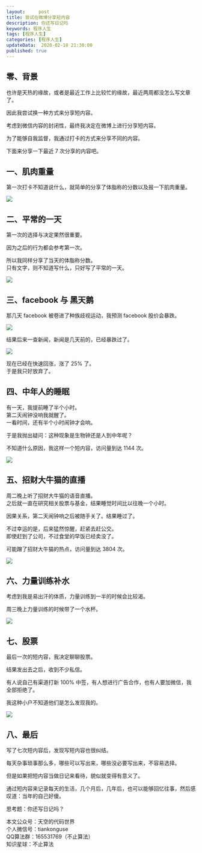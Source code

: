 ```yaml
---   
layout:     post  
title: 尝试在微博分享短内容  
description: 你还写日记吗    
keywords: 程序人生  
tags: [程序人生]    
categories: [程序人生]  
updateData:  2020-02-18 21:30:00  
published: true  
---  
```



## 零、背景


也许是天热的缘故，或者是最近工作上比较忙的缘故，最近两周都没怎么写文章了。  


因此我尝试换一种方式来分享短内容。  


考虑到微信内容的封闭性，最终我决定在微博上进行分享短内容。  


为了能够自我监督，我通过打卡的方式来分享不同的内容。  


下面来分享一下最近 7 次分享的内容吧。  



## 一、肌肉重量


第一次打卡不知道说什么，就简单的分享了体脂称的分数以及报一下肌肉重量。 


![](http://res.tiankonguse.com/images/2020/07/11/001.png)  


## 二、平常的一天


第一次的选择与决定果然很重要。  


因为之后的行为都会参考第一次。  



所以我同样分享了当天的体脂称分数。  
只有文字，则不知道写什么，只好写了平常的一天。  


![](http://res.tiankonguse.com/images/2020/07/11/002.png)  


## 三、facebook 与 黑天鹅


那几天 facebook 被卷进了种族歧视运动，我预测 facebook 股价会暴跌。  


![](http://res.tiankonguse.com/images/2020/07/11/003.png)  




结果后来一查新闻，新闻是几天前的，已经暴跌过了。  


![](http://res.tiankonguse.com/images/2020/07/11/004.png)  


现在已经在快速回涨，涨了 25% 了。  
于是我只好放弃了。  




## 四、中年人的睡眠  


有一天，我提前睡了半个小时。  
第二天闹钟没响我就醒了。  
一看时间，还有半个小时闹钟才会响。  


于是我抛出疑问：这种现象是生物钟还是人到中年呢？  


不知道什么原因，我这样一个短内容，访问量到达 1144 次。  


![](http://res.tiankonguse.com/images/2020/07/11/005.png)  


## 五、招财大牛猫的直播  


周二晚上听了招财大牛猫的语音直播。  
之后就一直在研究相关股票与基金，结果睡觉时间比以往晚一个小时。  


因果关系，第二天闹钟响之后被随手关了。结果睡过了。


不过幸运的是，后来猛然惊醒，赶紧去赶公交。  
即使赶到了公司，不过食堂的早饭已经卖没了。  


可能蹭了招财大牛猫的热点，访问量到达 3804 次。  


![](http://res.tiankonguse.com/images/2020/07/11/006.png)  


## 六、力量训练补水


考虑到我是易出汗的体质，力量训练到一半的时候会比较渴。  


周三晚上力量训练的时候带了一个水杯。  


![](http://res.tiankonguse.com/images/2020/07/11/007.png)  


## 七、股票


最后一次的短内容，我决定聊聊股票。  


结果发出去之后，收到不少私信。  


有人说自己有渠道打新 100% 中签，有人想进行广告合作，也有人要加微信，我全部拒绝了。  


我这种小户不知道他们是怎么发现我的。  


![](http://res.tiankonguse.com/images/2020/07/11/008.png)  


## 八、最后  


写了七次短内容后，发现写短内容也很纠结。  


每天杂事琐事那么多，哪些可以写出来，哪些没必要写出来，不容易选择。 


但是如果把短内容当做日记来看待，貌似就变得有意义了。  


通过短内容来记录每天的生活，几个月后，几年后，也可以能够回忆往事，然后感叹道：当年的自己好傻。  



思考题：你还写日记吗？  


本文公众号：天空的代码世界  
个人微信号：tiankonguse  
QQ算法群：165531769（不止算法）  
知识星球：不止算法  

